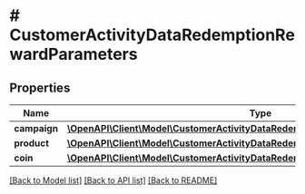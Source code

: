 # # CustomerActivityDataRedemptionRewardParameters

## Properties

Name | Type | Description | Notes
------------ | ------------- | ------------- | -------------
**campaign** | [**\OpenAPI\Client\Model\CustomerActivityDataRedemptionRewardParametersCampaign**](CustomerActivityDataRedemptionRewardParametersCampaign.md) |  | [optional]
**product** | [**\OpenAPI\Client\Model\CustomerActivityDataRedemptionRewardParametersProduct**](CustomerActivityDataRedemptionRewardParametersProduct.md) |  | [optional]
**coin** | [**\OpenAPI\Client\Model\CustomerActivityDataRedemptionRewardParametersCoin**](CustomerActivityDataRedemptionRewardParametersCoin.md) |  | [optional]

[[Back to Model list]](../../README.md#models) [[Back to API list]](../../README.md#endpoints) [[Back to README]](../../README.md)
